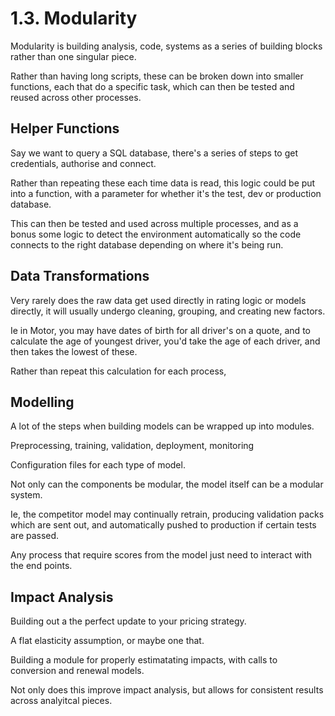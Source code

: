 # 1.3. Modularity

Modularity is building analysis, code, systems as a series of building blocks rather than one singular piece. 

Rather than having long scripts, these can be broken down into smaller functions, each that do a specific task, which can then be tested and reused across other processes.

## Helper Functions

Say we want to query a SQL database, there's a series of steps to get credentials, authorise and connect. 

Rather than repeating these each time data is read, this logic could be put into a function, with a parameter for whether it's the test, dev or production database. 

This can then be tested and used across multiple processes, and as a bonus some logic to detect the environment automatically so the code connects to the right database depending on where it's being run. 

## Data Transformations

Very rarely does the raw data get used directly in rating logic or models directly, it will usually undergo cleaning, grouping, and creating new factors. 

Ie in Motor, you may have dates of birth for all driver's on a quote, and to calculate the age of youngest driver, you'd take the age of each driver, and then takes the lowest of these. 

Rather than repeat this calculation for each process, 

## Modelling 

A lot of the steps when building models can be wrapped up into modules. 

Preprocessing, training, validation, deployment, monitoring

Configuration files for each type of model. 

Not only can the components be modular, the model itself can be a modular system. 

Ie, the competitor model may continually retrain, producing validation packs which are sent out, and automatically pushed to production if certain tests are passed. 

Any process that require scores from the model just need to interact with the end points.

## Impact Analysis

Building out a the perfect update to your pricing strategy. 

A flat elasticity assumption, or maybe one that.

Building a module for properly estimatating impacts, with calls to conversion and renewal models. 

Not only does this improve impact analysis, but allows for consistent results across analyitcal pieces. 







